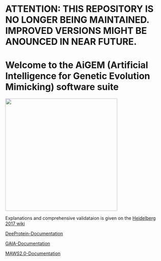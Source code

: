 # ATTENTION: THIS REPOSITORY IS NO LONGER BEING MAINTAINED. IMPROVED VERSIONS MIGHT BE ANOUNCED IN NEAR FUTURE.

# Welcome to the AiGEM (Artificial Intelligence for Genetic Evolution Mimicking) software suite
<img src="img.svg" height="350">

Explanations and comprehensive validataion is given on the [Heidelberg 2017 wiki](http://2017.igem.org/Team:Heidelberg/Software)


[DeeProtein-Documentation](https://github.com/igemsoftware2017/AiGEM_TeamHeidelberg2017/blob/master/DeeProtein/DeeProtein_README.md)

[GAIA-Documentation](https://github.com/igemsoftware2017/AiGEM_TeamHeidelberg2017/blob/master/GAIA/GAIA_README.md)

[MAWS2.0-Documentation](https://github.com/igemsoftware2017/AiGEM_TeamHeidelberg2017/blob/master/sharksome-suite/README.md)
